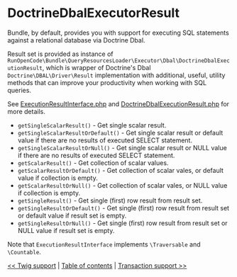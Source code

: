 # DoctrineDbalExecutorResult

Bundle, by default, provides you with support for executing SQL statements against a relational database via Doctrine
Dbal.

Result set is provided as instance of
`RunOpenCode\Bundle\QueryResourcesLoader\Executor\Dbal\DoctrineDbalExecutionResult`, which is wrapper of Doctrine's Dbal
`Doctrine\DBAL\Driver\Result` implementation with additional, useful, utility methods that can improve your productivity
when working with SQL queries.

See [ExecutionResultInterface.php](../src/RunOpenCode/Bundle/QueryResourcesLoader/Contract/ExecutionResultInterface.php)
and [DoctrineDbalExecutionResult.php](../src/RunOpenCode/Bundle/QueryResourcesLoader/Executor/Dbal/DoctrineDbalExecutionResult.php)
for more details.

- `getSingleScalarResult()` - Get single scalar result.
- `getSingleScalarResultOrDefault()` - Get single scalar result or default value if there are no results of executed
  SELECT statement.
- `getSingleScalarResultOrNull()` - Get single scalar result or NULL value if there are no results of executed SELECT
  statement.
- `getScalarResult()` - Get collection of scalar values.
- `getScalarResultOrDefault()` - Get collection of scalar vales, or default value if collection is empty.
- `getScalarResultOrNull()` - Get collection of scalar vales, or NULL value if collection is empty.
- `getSingleResult()` - Get single (first) row result from result set.
- `getSingleResultOrDefault()` - Get single (first) row result from result set or default value if result set is empty.
- `getSingleResultOrNull()` - Get single (first) row result from result set or NULL value if result set is empty.

Note that `ExecutionResultInterface` implements `\Traversable` and `\Countable`.

[<< Twig support](legacy-support) | [Table of contents](index.md) | [Transaction support >>](transactions.md)
